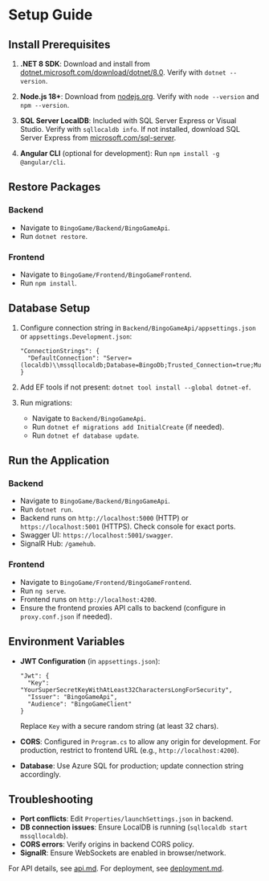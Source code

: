 # Setup Guide

## Install Prerequisites

1. **.NET 8 SDK**: Download and install from [dotnet.microsoft.com/download/dotnet/8.0](https://dotnet.microsoft.com/download/dotnet/8.0). Verify with `dotnet --version`.

2. **Node.js 18+**: Download from [nodejs.org](https://nodejs.org). Verify with `node --version` and `npm --version`.

3. **SQL Server LocalDB**: Included with SQL Server Express or Visual Studio. Verify with `sqllocaldb info`. If not installed, download SQL Server Express from [microsoft.com/sql-server](https://www.microsoft.com/en-us/sql-server/sql-server-downloads).

4. **Angular CLI** (optional for development): Run `npm install -g @angular/cli`.

## Restore Packages

### Backend
- Navigate to `BingoGame/Backend/BingoGameApi`.
- Run `dotnet restore`.

### Frontend
- Navigate to `BingoGame/Frontend/BingoGameFrontend`.
- Run `npm install`.

## Database Setup

1. Configure connection string in `Backend/BingoGameApi/appsettings.json` or `appsettings.Development.json`:
   ```
   "ConnectionStrings": {
     "DefaultConnection": "Server=(localdb)\\mssqllocaldb;Database=BingoDb;Trusted_Connection=true;MultipleActiveResultSets=true;TrustServerCertificate=true;"
   }
   ```

2. Add EF tools if not present: `dotnet tool install --global dotnet-ef`.

3. Run migrations:
   - Navigate to `Backend/BingoGameApi`.
   - Run `dotnet ef migrations add InitialCreate` (if needed).
   - Run `dotnet ef database update`.

## Run the Application

### Backend
- Navigate to `BingoGame/Backend/BingoGameApi`.
- Run `dotnet run`.
- Backend runs on `http://localhost:5000` (HTTP) or `https://localhost:5001` (HTTPS). Check console for exact ports.
- Swagger UI: `https://localhost:5001/swagger`.
- SignalR Hub: `/gamehub`.

### Frontend
- Navigate to `BingoGame/Frontend/BingoGameFrontend`.
- Run `ng serve`.
- Frontend runs on `http://localhost:4200`.
- Ensure the frontend proxies API calls to backend (configure in `proxy.conf.json` if needed).

## Environment Variables

- **JWT Configuration** (in `appsettings.json`):
  ```
  "Jwt": {
    "Key": "YourSuperSecretKeyWithAtLeast32CharactersLongForSecurity",
    "Issuer": "BingoGameApi",
    "Audience": "BingoGameClient"
  }
  ```
  Replace `Key` with a secure random string (at least 32 chars).

- **CORS**: Configured in `Program.cs` to allow any origin for development. For production, restrict to frontend URL (e.g., `http://localhost:4200`).

- **Database**: Use Azure SQL for production; update connection string accordingly.

## Troubleshooting

- **Port conflicts**: Edit `Properties/launchSettings.json` in backend.
- **DB connection issues**: Ensure LocalDB is running (`sqllocaldb start mssqllocaldb`).
- **CORS errors**: Verify origins in backend CORS policy.
- **SignalR**: Ensure WebSockets are enabled in browser/network.

For API details, see [api.md](./api.md). For deployment, see [deployment.md](./deployment.md).